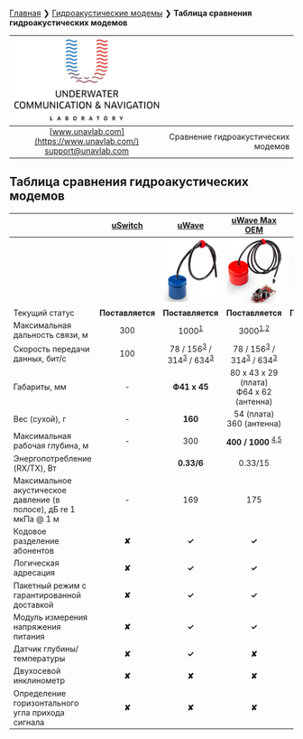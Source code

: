 [Главная](/README_RU) ❯ [Гидроакустические модемы](/underwater_acoustic_modems_ru) ❯ **Таблица сравнения гидроакустических модемов**

<div style="page-break-after: always;"></div>

| ![logo](/documentation/sm_logo.png) |  |
| :---: | ---: |
| [www.unavlab.com](https://www.unavlab.com/) <br/> [support@unavlab.com](mailto:support@unavlab.com) | Сравнение гидроакустических модемов |

<div style="page-break-after: always;"></div>

## Таблица сравнения гидроакустических модемов

|  | [uSwitch](/documentation/RU/uSwitch/uSwitch_Specification_ru.md) | [uWave](/documentation/RU/uWAVE/uWAVE_Specification_ru.md) | [uWave Max OEM](/documentation/RU/uWAVE/uWAVE_Max_OEM_Specification_ru.md) | [uWave Max](/documentation/RU/uWAVE/uWAVE_Max_Specification_ru.md) | [uWave USBL Modem](/documentation/RU/uWAVE/uWAVE_USBL_Modem_Specification_ru.md) | 
| :--- | :---: | :---: | :---: | :---: | :---: | 
|      | | ![](/documentation/RT_1_332820_1.png) | ![](/documentation/utro_pcb_rt_1_524525_1_2.png) | ![](/documentation/def_modem_black.png) | ![](/documentation/zima_b.png) |
| Текущий статус | **Поставляется** | **Поставляется** | **Поставляется** | **Поставляется** | **Поставляется** |
| Максимальная дальность связи, м | 300 | 1000<sup>[1](#footnote1)</sup> | 3000<sup>[1](#footnote1),[2](#footnote2)</sup> | 3000<sup>[1](#footnote1),[2](#footnote2)</sup> | 3000<sup>[1](#footnote1),[2](#footnote2)</sup> |
| Скорость передачи данных, бит/с | 100 | 78 / 156<sup>[3](#footnote3)</sup> / 314<sup>[3](#footnote3)</sup> / 634<sup>[3](#footnote3)</sup> | 78 / 156<sup>[3](#footnote3)</sup> / 314<sup>[3](#footnote3)</sup> / 634<sup>[3](#footnote3)</sup> | 78 / 156<sup>[3](#footnote3)</sup> / 314<sup>[3](#footnote3)</sup> / 634<sup>[3](#footnote3)</sup> | 78 / 156<sup>[3](#footnote3)</sup> / 314<sup>[3](#footnote3)</sup> / 634<sup>[3](#footnote3)</sup> |
| Габариты, мм | - | **Ф41 x 45** | 80 х 43 х 29 (плата) <br/> Ф64 x 62 (антенна) |  Ф64 x 62 | Ф64 х 128 |
| Вес (сухой), г | - | **160** | 54 (плата) <br/> 360 (aнтенна) | 360 | 440 |
| Максимальная рабочая глубина, м | - | 300 | **400 / 1000** <sup>[4](#footnote4),[5](#footnote5)</sup> | 300 | 300 |
| Энергопотребление (RX/TX), Вт | | **0.33/6** | 0.33/15 | 0.33/15 | 0.33/15 |
| Максимальное акустическое давление (в полосе), дБ re 1 мкПа @ 1 м | - | 169 | 175 | 175 | 175 |
| Кодовое разделение абонентов | **✘** | **✓** | **✓** | **✓** | **✓** |
| Логическая адресация | **✘** | **✓** | **✓** | **✓** | **✓** |
| Пакетный режим с гарантированной доставкой | **✘** | **✓** | **✓** | **✓** | **✓** |
| Модуль измерения напряжения питания | **✘** | **✓** | **✓** | **✓** | **✘** |
| Датчик глубины/температуры | **✘** | **✓** | **✘** | **✓** | **✓** |
| Двухосевой инклинометр | **✘** | **✘** | **✘** | **✘** | **✓** |
| Определение горизонтального угла прихода сигнала | **✘** | **✘** | **✘** | **✘** | **✓** |

<div style="page-break-after: always;"></div>
